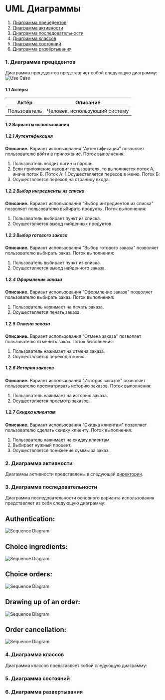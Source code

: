 
# UML Диаграммы
1. [Диаграмма прецедентов](#1)
2. [Диаграмма активности](#2)
3. [Диаграмма последовательности](#3)
4. [Диаграмма классов](#4)
5. [Диаграмма состояний](#5)
6. [Диаграмма развёртывания](#6)


### 1. Диаграмма прецедентов<a name="1"></a>
Диаграмма прецедентов представляет собой следующую диаграмму: 
![Use Case](https://github.com/Evgeniy999/Restaurant_terminal/blob/master/Documentation/Diagrams/UseCase/UseCase_.png)



#### 1.1 Актёры
Актёр | Описание
--- | ---
Пользователь|Человек, использующий систему

#### 1.2 Варианты использования

##### 1.2.1 Аутентификация
**Описание.** Вариант использования "Аутентификация" позволяет пользователю войти в приложение.
Поток выполнения:
1. Пользователь вводит логин и пароль.
2. Если приложение находит пользователя, то выполняется поток А, иначе поток Б.
Поток А:
1.Осуществляется переход в меню.
Поток Б:
1. Осуществляется переход на страницу входа.
##### 1.2.2 Выбор ингредиенты из списка
**Описание.** Вариант использования "Выбор ингредиентов из списка" позволяет пользователю выбирать продукты.
Поток выполнения:
1. Пользователь выбирает пункт из списка.
2. Осуществляется вывод найденных продуктов.
##### 1.2.3 Выбор готового заказа
**Описание.** Вариант использования "Выбор готового заказа" позволяет пользователю выбирать заказ.
Поток выполнения:
1. Пользователь выбирает пункт из списка.
2. Осуществляется вывод найденного заказа.
##### 1.2.4 Оформление заказа
**Описание.** Вариант использования "Оформление заказа" позволяет пользователю выбирать заказ.
Поток выполнения:
1. Пользователь нажимает на печать заказа.
2. Осуществляется печать заказа.
##### 1.2.5 Отмена заказа
**Описание.** Вариант использования "Отмена заказа" позволяет пользователю отменить заказ.
Поток выполнения:
1. Пользователь нажимает на отмена заказа.
2. Осуществляется переход в меню.
##### 1.2.6 История заказов
**Описание.** Вариант использования "История заказов" позволяет пользователю просматривать историю заказов.
Поток выполнения:
1. Пользователь нажимает на историю заказа.
2. Осуществляется просмотр заказов.
##### 1.2.7 Скидка клиентам
**Описание.** Вариант использования "Скидка клиентам" позволяет пользователю сделать скидку клиенту.
Поток выполнения:
1. Пользователь нажимает на скидку клиентам.
2. Выбирает нужный процент.
3. Осуществляется понижение суммы за заказ.

### 2. Диаграмма активности<a name="2"></a>
Диагаммы активности представлены в следующей [директории](https://github.com/Evgeniy999/Restaurant_terminal/tree/master/Documentation/Diagrams/Activity).

### 3. Диаграмма последовательности<a name="3"></a>
Диаграмма последовательности основного варианта использования представляет из себя следующую диаграмму:
## Authentication:

![Sequence Diagram](https://github.com/Evgeniy999/Restaurant_terminal/blob/master/Documentation/Diagrams/Sequence/Authentication.png)

## Choice ingredients:

![Sequence Diagram](https://github.com/Evgeniy999/Restaurant_terminal/blob/master/Documentation/Diagrams/Sequence/Choice_ingredients.png)

## Choice orders:

![Sequence Diagram](https://github.com/Evgeniy999/Restaurant_terminal/blob/master/Documentation/Diagrams/Sequence/Choice_order.png)

## Drawing up of an order:

![Sequence Diagram](https://github.com/Evgeniy999/Restaurant_terminal/blob/master/Documentation/Diagrams/Sequence/Drawing_order.png)

## Order cancellation:

![Sequence Diagram](https://github.com/Evgeniy999/Restaurant_terminal/blob/master/Documentation/Diagrams/Sequence/Exit.png)



### 4. Диаграмма классов<a name="3"></a>
Диаграмма классов представляет собой следующую диаграмму: 
  
### 5. Диаграмма состояний<a name="4"></a>

### 6. Диаграмма развертывания<a name="5"></a>
